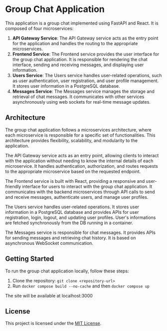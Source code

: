 # Group Chat Application

This application is a group chat implemented using FastAPI and React. It is composed of four microservices:

1. **API Gateway Service**: The API Gateway service acts as the entry point for the application and handles the routing to the appropriate microservices.
2. **Frontend Service**: The Frontend service provides the user interface for the group chat application. It is responsible for rendering the chat interface, sending and receiving messages, and displaying user information.
3. **Users Service**: The Users service handles user-related operations, such as user authentication, user registration, and user profile management. It stores user information in a PostgreSQL database.
4. **Messages Service**: The Messages service manages the storage and retrieval of chat messages. It communicates with other services asynchronously using web sockets for real-time message updates.


## Architecture

The group chat application follows a microservices architecture, where each microservice is responsible for a specific set of functionalities. This architecture provides flexibility, scalability, and modularity to the application.

The API Gateway service acts as an entry point, allowing clients to interact with the application without needing to know the internal details of each microservice. It handles authentication, authorization, and routes requests to the appropriate microservice based on the requested endpoint.

The Frontend service is built with React, providing a responsive and user-friendly interface for users to interact with the group chat application. It communicates with the backend microservices through API calls to send and receive messages, authenticate users, and manage user profiles.

The Users service handles user-related operations. It stores user information in a PostgreSQL database and provides APIs for user registration, login, logout, and updating user profiles. User's informations are fetched synchronously from the DB running in a container.

The Messages service is responsible for chat messages. It provides APIs for sending messages and retrieving chat history. It is based on asynchronous WebSocket communication.

## Getting Started

To run the group chat application locally, follow these steps:

1. Clone the repository: `git clone <repository-url>`
2. Run `docker compose build --no-cache` and then `docker compose up`

The site will be available at localhost:3000

## License

This project is licensed under the [MIT License](LICENSE).
